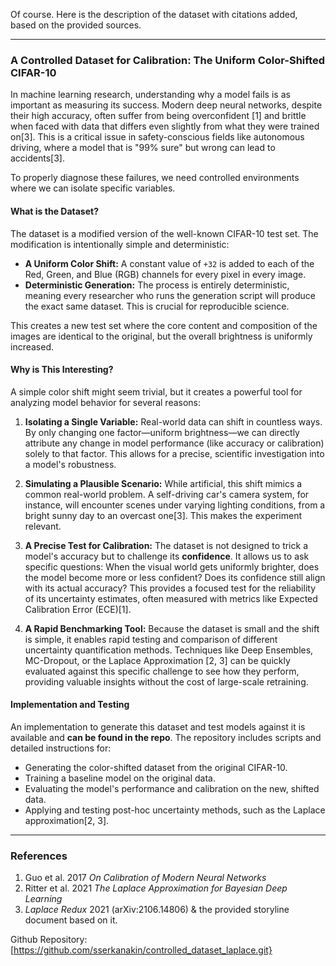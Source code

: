 Of course. Here is the description of the dataset with citations added, based on the provided sources.

---

### **A Controlled Dataset for Calibration: The Uniform Color-Shifted CIFAR-10**

In machine learning research, understanding why a model fails is as important as measuring its success. Modern deep neural networks, despite their high accuracy, often suffer from being overconfident [1] and brittle when faced with data that differs even slightly from what they were trained on[3]. This is a critical issue in safety-conscious fields like autonomous driving, where a model that is "99% sure" but wrong can lead to accidents[3].

To properly diagnose these failures, we need controlled environments where we can isolate specific variables.

#### **What is the Dataset?**

The dataset is a modified version of the well-known CIFAR-10 test set. The modification is intentionally simple and deterministic:

* **A Uniform Color Shift:** A constant value of `+32` is added to each of the Red, Green, and Blue (RGB) channels for every pixel in every image.
* **Deterministic Generation:** The process is entirely deterministic, meaning every researcher who runs the generation script will produce the exact same dataset. This is crucial for reproducible science.

This creates a new test set where the core content and composition of the images are identical to the original, but the overall brightness is uniformly increased.

#### **Why is This Interesting?**

A simple color shift might seem trivial, but it creates a powerful tool for analyzing model behavior for several reasons:

1.  **Isolating a Single Variable:** Real-world data can shift in countless ways. By only changing one factor—uniform brightness—we can directly attribute any change in model performance (like accuracy or calibration) solely to that factor. This allows for a precise, scientific investigation into a model's robustness.

2.  **Simulating a Plausible Scenario:** While artificial, this shift mimics a common real-world problem. A self-driving car's camera system, for instance, will encounter scenes under varying lighting conditions, from a bright sunny day to an overcast one[3]. This makes the experiment relevant.

3.  **A Precise Test for Calibration:** The dataset is not designed to trick a model's accuracy but to challenge its **confidence**. It allows us to ask specific questions: When the visual world gets uniformly brighter, does the model become more or less confident? Does its confidence still align with its actual accuracy? This provides a focused test for the reliability of its uncertainty estimates, often measured with metrics like Expected Calibration Error (ECE)[1].

4.  **A Rapid Benchmarking Tool:** Because the dataset is small and the shift is simple, it enables rapid testing and comparison of different uncertainty quantification methods. Techniques like Deep Ensembles, MC-Dropout, or the Laplace Approximation [2, 3] can be quickly evaluated against this specific challenge to see how they perform, providing valuable insights without the cost of large-scale retraining.

#### **Implementation and Testing**

An implementation to generate this dataset and test models against it is available and **can be found in the repo**. The repository includes scripts and detailed instructions for:
* Generating the color-shifted dataset from the original CIFAR-10.
* Training a baseline model on the original data.
* Evaluating the model's performance and calibration on the new, shifted data.
* Applying and testing post-hoc uncertainty methods, such as the Laplace approximation[2, 3].

---
### References
1.  Guo et al. 2017 *On Calibration of Modern Neural Networks*
2.  Ritter et al. 2021 *The Laplace Approximation for Bayesian Deep Learning*
3.  *Laplace Redux* 2021 (arXiv:2106.14806) & the provided storyline document based on it.

Github Repository: [https://github.com/sserkanakin/controlled_dataset_laplace.git}